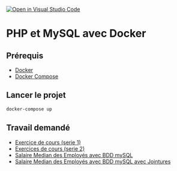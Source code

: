 [![Open in Visual Studio Code](https://classroom.github.com/assets/open-in-vscode-2e0aaae1b6195c2367325f4f02e2d04e9abb55f0b24a779b69b11b9e10269abc.svg)](https://classroom.github.com/online_ide?assignment_repo_id=16932584&assignment_repo_type=AssignmentRepo)
# PHP et MySQL avec Docker

## Prérequis

- [Docker](https://docs.docker.com/install/)
- [Docker Compose](https://docs.docker.com/compose/install/)

## Lancer le projet

```bash
docker-compose up
```

## Travail demandé
- [Exercice de cours (serie 1)](https://drive.google.com/drive/folders/1Z1rfzunWnGNBq75whRLLoDzPM-z6OVgF?usp=sharing)
- [Exercices de cours (serie 2)](https://docs.google.com/presentation/d/1PG87x0raTYsk-iZmx32mN_CsQwRd094w0ocE8NHQmkE/edit?usp=sharing)
- [Salaire Median des Employés avec BDD mySQL](https://docs.google.com/presentation/d/1eMEw64LA3leFQgHyA_3WdMTsA3p8Xv7weeY8qaXls-o/edit?usp=sharing)
- [Salaire Median des Employés avec BDD mySQL avec Jointures](https://docs.google.com/presentation/d/13ExMTgjQdMjZPAwUS1Igpq48rKLUlJFjpdMPJBd6-1k/edit?usp=sharing)
